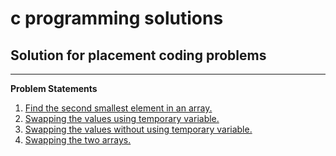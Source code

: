 # c programming solutions

## Solution for placement coding problems

---

**Problem Statements**

1. [Find the second smallest element in an array.](https://github.com/darshanr27/c-programming-solutions/blob/master/code%20solutions/code_1.c)
2. [Swapping the values using temporary variable.](https://github.com/darshanr27/c-programming-solutions/blob/master/code%20solutions/code_2.c)
3. [Swapping the values without using temporary variable.](https://github.com/darshanr27/c-programming-solutions/blob/master/code%20solutions/code_3.c)
4. [Swapping the two arrays.](https://github.com/darshanr27/c-programming-solutions/blob/master/code%20solutions/code_3.c)
